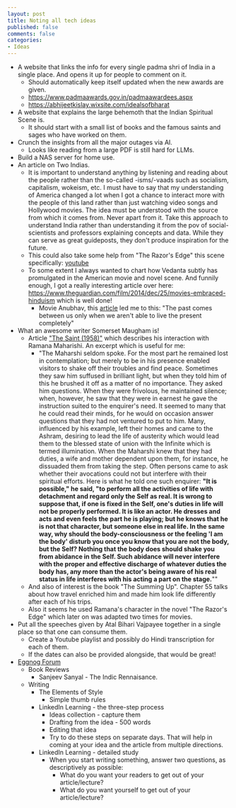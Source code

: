 ```yaml
---
layout: post
title: Noting all tech ideas
published: false
comments: false
categories: 
- Ideas
---
```


* A website that links the info for every single padma shri of India in a single place. And opens it up for people to comment on it.
  * Should automatically keep itself updated when the new awards are given.
  * https://www.padmaawards.gov.in/padmaawardees.aspx
  * https://abhijeetkislay.wixsite.com/idealsofbharat
* A website that explains the large behemoth that the Indian Spiritual Scene is.
  * It should start with a small list of books and the famous saints and sages who have worked on them.
* Crunch the insights from all the major outages via AI.
  * Looks like reading from a large PDF is still hard for LLMs.
* Build a NAS server for home use.
* An article on Two Indias.
  * It is important to understand anything by listening and reading about the people rather than the so-called -isms/-vaads such as socialism, capitalism, wokeism, etc. I must have to say that my understanding of America changed a lot when I got a chance to interact more with the people of this land rather than just watching video songs and Hollywood movies. The idea must be understood with the source from which it comes from. Never apart from it. Take this approach to understand India rather than understanding it from the pov of social-scientists and professors explaining concepts and data. While they can serve as great guideposts, they don't produce inspiration for the future.
  * This could also take some help from "The Razor's Edge" this scene specifically: [youtube](https://youtu.be/f9WrSkcbpvg)
  * To some extent I always wanted to chart how Vedanta subtly has promulgated in the American movie and novel scene. And funnily enough, I got a really interesting article over here: https://www.theguardian.com/film/2014/dec/25/movies-embraced-hinduism which is well done!
    * Movie Anubhav, this [article](https://www.theguardian.com/film/2008/jul/29/anubhav.bollywood) led me to this: "The past comes between us only when we aren't able to live the present completely"
* What an awesome writer Somerset Maugham is!
  * Article ["The Saint (1958)"](https://mmccl.blogspot.com/2016/01/the-saint.html) which describes his interaction with Ramana Maharishi. An excerpt which is useful for me:
     * "The Maharshi seldom spoke. For the most part he remained lost in contemplation; but merely to be in his presence enabled visitors to shake off their troubles and find peace. Sometimes they saw him suffused in brilliant light, but when they told him of this he brushed it off as a matter of no importance. They asked him questions. When they were frivolous, he maintained silence; when, however, he saw that they were in earnest he gave the instruction suited to the enquirer's need. It seemed to many that he could read their minds, for he would on occasion answer questions that they had not ventured to put to him. Many, influenced by his example, left their homes and came to the Ashram, desiring to lead the life of austerity which would lead them to the blessed state of union with the Infinite which is termed illumination. When the Maharshi knew that they had duties, a wife and mother dependent upon them, for instance, he dissuaded them from taking the step. Often persons came to ask whether their avocations could not but interfere with their spiritual efforts. Here is what he told one such enquirer: **"It is possible," he said, "to perform all the activities of life with detachment and regard only the Self as real. It is wrong to suppose that, if one is fixed in the Self, one's duties in life will not be properly performed. It is like an actor. He dresses and acts and even feels the part he is playing; but he knows that he is not that character, but someone else in real life. In the same way, why should the body-consciousness or the feeling 'I am the body' disturb you once you know that you are not the body, but the Self? Nothing that the body does should shake you from abidance in the Self. Such abidance will never interfere with the proper and effective discharge of whatever duties the body has, any more than the actor's being aware of his real status in life interferes with his acting a part on the stage.**""
  * And also of interest is the book "The Summing Up". Chapter 55 talks about how travel enriched him and made him look life differently after each of his trips.
  * Also it seems he used Ramana's character in the novel "The Razor's Edge" which later on was adapted two times for movies.
* Put all the speeches given by Atal Bihari Vajpayee together in a single place so that one can consume them.
  * Create a Youtube playlist and possibly do Hindi transcription for each of them.
  * If the dates can also be provided alongside, that would be great!
* [Eggnog Forum](https://docs.google.com/document/d/1wkgTfwoFEhGPrYC7-GZYt5Z3r2_jvq4TVRox9RX9eKc)
  * Book Reviews
    * Sanjeev Sanyal - The Indic Rennaisance. 
  * Writing
    * The Elements of Style
        *  Simple thumb rules
    * LinkedIn Learning - the three-step process
        * Ideas collection - capture them
        * Drafting from the idea - 500 words
        * Editing that idea
        * Try to do these steps on separate days. That will help in coming at your idea and the article from multiple directions.
    * LinkedIn Learning - detailed study
        * When you start writing something, answer two questions, as descriptively as possible:
          * What do you want your readers to get out of your article/lecture?
          * What do you want yourself to get out of your article/lecture?
